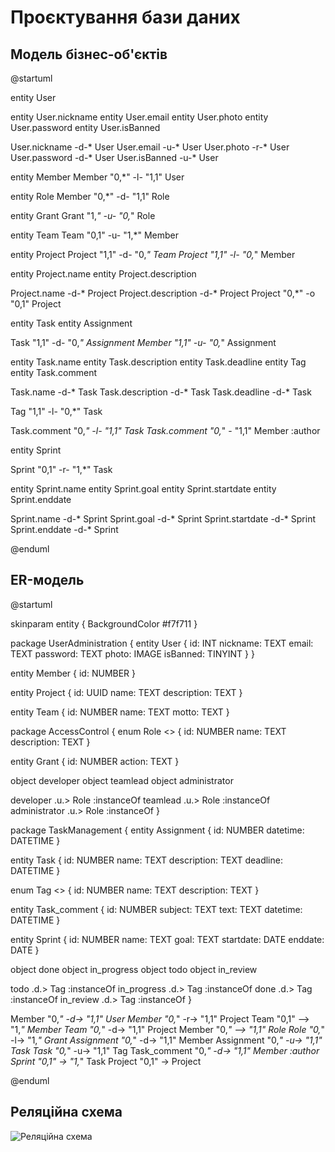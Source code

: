 # Проєктування бази даних

## Модель бізнес-об'єктів 

@startuml

entity User

entity User.nickname
entity User.email
entity User.photo
entity User.password
entity User.isBanned

User.nickname -d-* User
User.email -u-* User
User.photo -r-* User
User.password -d-* User
User.isBanned -u-* User

entity Member
Member "0,*" -l- "1,1" User

entity Role
Member "0,*" -d- "1,1" Role

entity Grant
Grant "1,*" -u- "0,*" Role

entity Team
Team "0,1" -u- "1,*" Member

entity Project
Project "1,1" -d- "0,*" Team
Project "1,1" -l- "0,*" Member

entity Project.name
entity Project.description

Project.name -d-* Project
Project.description -d-* Project
Project "0,*" -o "0,1" Project

entity Task
entity Assignment

Task "1,1" -d- "0,*" Assignment
Member "1,1" -u- "0,*" Assignment

entity Task.name
entity Task.description
entity Task.deadline
entity Tag
entity Task.comment

Task.name -d-* Task
Task.description -d-* Task
Task.deadline -d-* Task

Tag "1,1" -l- "0,*" Task

Task.comment "0,*" -l- "1,1" Task
Task.comment "0,*" - "1,1" Member :author

entity Sprint

Sprint "0,1" -r- "1,*" Task

entity Sprint.name
entity Sprint.goal
entity Sprint.startdate
entity Sprint.enddate

Sprint.name -d-* Sprint
Sprint.goal -d-* Sprint
Sprint.startdate -d-* Sprint
Sprint.enddate -d-* Sprint

@enduml

## ER-модель

@startuml

skinparam entity {
BackgroundColor #f7f711
}

package UserAdministration {
entity User {
id: INT
nickname: TEXT
email: TEXT
password: TEXT
photo: IMAGE
isBanned: TINYINT
}
}

entity Member {
id: NUMBER
}

entity Project {
id: UUID
name: TEXT
description: TEXT
}

entity Team {
id: NUMBER
name: TEXT
motto: TEXT
}

package AccessControl {
enum Role <<Enumeration>> {
id: NUMBER
name: TEXT
description: TEXT
}

entity Grant {
id: NUMBER
action: TEXT
}

object developer
object teamlead
object administrator

developer .u.> Role :instanceOf
teamlead .u.> Role :instanceOf
administrator .u.> Role :instanceOf
}

package TaskManagement {
entity Assignment {
id: NUMBER
datetime: DATETIME
}

entity Task {
id: NUMBER
name: TEXT
description: TEXT
deadline: DATETIME
}

enum Tag <<Enumeration>> {
id: NUMBER
name: TEXT
description: TEXT
}

entity Task_comment {
id: NUMBER
subject: TEXT
text: TEXT
datetime: DATETIME
}

entity Sprint {
id: NUMBER
name: TEXT
goal: TEXT
startdate: DATE
enddate: DATE
}

object done
object in_progress
object todo
object in_review

todo .d.> Tag :instanceOf
in_progress .d.> Tag :instanceOf
done .d.> Tag :instanceOf
in_review .d.> Tag :instanceOf
}

Member "0,*" -d-> "1,1" User
Member "0,*" -r-> "1,1" Project
Team "0,1" --> "1,*" Member
Team "0,*" -d-> "1,1" Project
Member "0,*" --> "1,1" Role
Role "0,*" -l-> "1,*" Grant
Assignment "0,*" -d-> "1,1" Member
Assignment "0,*" -u-> "1,1" Task
Task "0,*" -u-> "1,1" Tag
Task_comment "0,*" -d-> "1,1" Member :author
Sprint "0,1" -> "1,*" Task
Project "0,1" -> Project

@enduml

## Реляційна схема

![Реляційна схема](https://github.com/Yana-Koroliuk/databases-course-work/assets/59470968/e63ec3a6-0e09-4572-948c-4d60da68793b)



